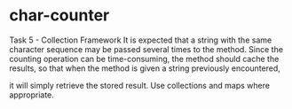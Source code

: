 # char-counter

Task 5 - Collection Framework
It is expected that a string with the same character sequence may be passed several times to the method.
Since the counting operation can be time-consuming, the method should cache the results, so that when the method is given a string previously encountered,

it will simply retrieve the stored result. Use collections and maps where appropriate.